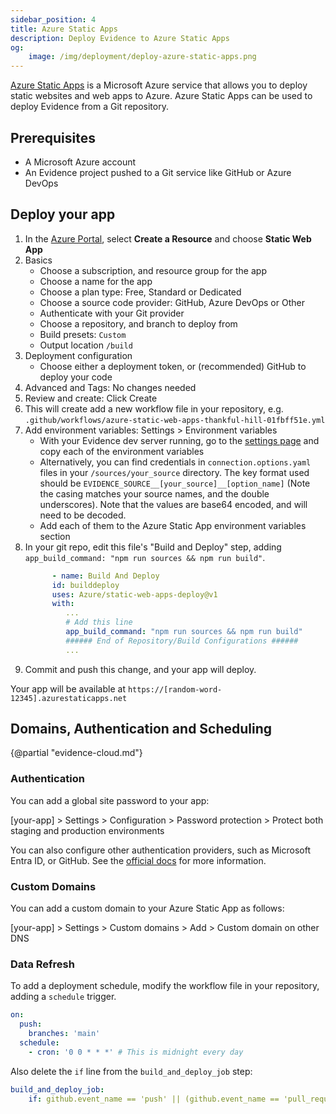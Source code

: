 ```yaml
---
sidebar_position: 4
title: Azure Static Apps
description: Deploy Evidence to Azure Static Apps
og:
    image: /img/deployment/deploy-azure-static-apps.png
---
```


[Azure Static Apps](https://learn.microsoft.com/en-us/azure/static-web-apps/) is a Microsoft Azure service that allows you to deploy static websites and web apps to Azure. Azure Static Apps can be used to deploy Evidence from a Git repository.

## Prerequisites

- A Microsoft Azure account
- An Evidence project pushed to a Git service like GitHub or Azure DevOps

## Deploy your app

1. In the <a href="https://portal.azure.com/" target="_blank" class="markdown">Azure Portal</a>, select **Create a Resource** and choose **Static Web App**
1. Basics
   - Choose a subscription, and resource group for the app
   - Choose a name for the app
   - Choose a plan type: Free, Standard or Dedicated
   - Choose a source code provider: GitHub, Azure DevOps or Other
   - Authenticate with your Git provider
   - Choose a repository, and branch to deploy from
   - Build presets: `Custom`
   - Output location `/build`
1. Deployment configuration
   - Choose either a deployment token, or (recommended) GitHub to deploy your code
1. Advanced and Tags: No changes needed
1. Review and create: Click Create
1. This will create add a new workflow file in your repository, e.g. `.github/workflows/azure-static-web-apps-thankful-hill-01fbff51e.yml`
1. Add environment variables: Settings > Environment variables
   - With your Evidence dev server running, go to the <a href=http://localhost:3000/settings#deploy target="_blank" class="markdown">settings page</a> and copy each of the environment variables
    - Alternatively, you can find credentials in `connection.options.yaml` files in your `/sources/your_source` directory. The key format used should be `EVIDENCE_SOURCE__[your_source]__[option_name]` (Note the casing matches your source names, and the double underscores). Note that the values are base64 encoded, and will need to be decoded.
   - Add each of them to the Azure Static App environment variables section
1. In your git repo, edit this file's "Build and Deploy" step, adding `app_build_command: "npm run sources && npm run build"`.
      ```yaml
            - name: Build And Deploy
            id: builddeploy
            uses: Azure/static-web-apps-deploy@v1
            with:
               ...
               # Add this line
               app_build_command: "npm run sources && npm run build" 
               ###### End of Repository/Build Configurations ######
               ...
      ```
1. Commit and push this change, and your app will deploy.

Your app will be available at `https://[random-word-12345].azurestaticapps.net`

## Domains, Authentication and Scheduling

{@partial "evidence-cloud.md"}

### Authentication

You can add a global site password to your app: 

[your-app] > Settings > Configuration > Password protection > Protect both staging and production environments

You can also configure other authentication providers, such as Microsoft Entra ID, or GitHub. See the [official docs](https://learn.microsoft.com/en-us/azure/static-web-apps/authentication-authorization#set-up-sign-in) for more information.

### Custom Domains

You can add a custom domain to your Azure Static App as follows:

[your-app] > Settings > Custom domains > Add > Custom domain on other DNS

### Data Refresh

To add a deployment schedule, modify the workflow file in your repository, adding a `schedule` trigger.

```yaml
on:
  push:
    branches: 'main'
  schedule:
    - cron: '0 0 * * *' # This is midnight every day
```

Also delete the `if` line from the `build_and_deploy_job` step:

```yaml
build_and_deploy_job:
    if: github.event_name == 'push' || (github.event_name == 'pull_request' && github.event.action != 'closed') # delete this line
```
